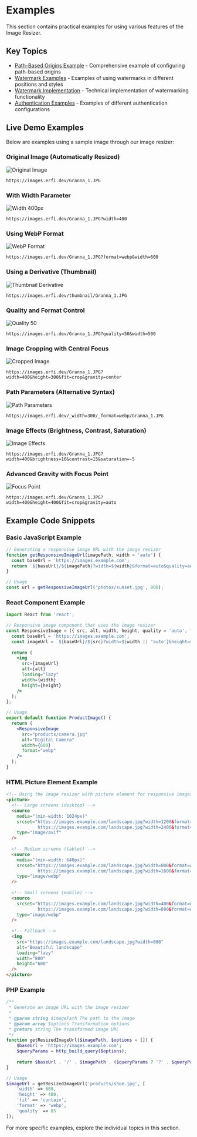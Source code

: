 # Examples

This section contains practical examples for using various features of the Image Resizer.

## Key Topics

- [Path-Based Origins Example](path-based-origins-example.md) - Comprehensive example of configuring path-based origins
- [Watermark Examples](watermark-examples.md) - Examples of using watermarks in different positions and styles
- [Watermark Implementation](watermark-implementation.md) - Technical implementation of watermarking functionality
- [Authentication Examples](authentication-examples.md) - Examples of different authentication configurations

## Live Demo Examples

Below are examples using a sample image through our image resizer:

### Original Image (Automatically Resized)

![Original Image](https://images.erfi.dev/Granna_1.JPG)

```
https://images.erfi.dev/Granna_1.JPG
```

### With Width Parameter

![Width 400px](https://images.erfi.dev/Granna_1.JPG?width=400)

```
https://images.erfi.dev/Granna_1.JPG?width=400
```

### Using WebP Format

![WebP Format](https://images.erfi.dev/Granna_1.JPG?format=webp&width=600)

```
https://images.erfi.dev/Granna_1.JPG?format=webp&width=600
```

### Using a Derivative (Thumbnail)

![Thumbnail Derivative](https://images.erfi.dev/thumbnail/Granna_1.JPG)

```
https://images.erfi.dev/thumbnail/Granna_1.JPG
```

### Quality and Format Control

![Quality 50](https://images.erfi.dev/Granna_1.JPG?quality=50&width=500)

```
https://images.erfi.dev/Granna_1.JPG?quality=50&width=500
```

### Image Cropping with Central Focus

![Cropped Image](https://images.erfi.dev/Granna_1.JPG?width=400&height=300&fit=crop&gravity=center)

```
https://images.erfi.dev/Granna_1.JPG?width=400&height=300&fit=crop&gravity=center
```

### Path Parameters (Alternative Syntax)

![Path Parameters](https://images.erfi.dev/_width=300/_format=webp/Granna_1.JPG)

```
https://images.erfi.dev/_width=300/_format=webp/Granna_1.JPG
```

### Image Effects (Brightness, Contrast, Saturation)

![Image Effects](https://images.erfi.dev/Granna_1.JPG?width=400&brightness=10&contrast=15&saturation=-5)

```
https://images.erfi.dev/Granna_1.JPG?width=400&brightness=10&contrast=15&saturation=-5
```

### Advanced Gravity with Focus Point

![Focus Point](https://images.erfi.dev/Granna_1.JPG?width=400&height=400&fit=crop&gravity=auto)

```
https://images.erfi.dev/Granna_1.JPG?width=400&height=400&fit=crop&gravity=auto
```

## Example Code Snippets

### Basic JavaScript Example

```javascript
// Generating a responsive image URL with the image resizer
function getResponsiveImageUrl(imagePath, width = 'auto') {
  const baseUrl = 'https://images.example.com';
  return `${baseUrl}/${imagePath}?width=${width}&format=auto&quality=auto`;
}

// Usage
const url = getResponsiveImageUrl('photos/sunset.jpg', 800);
```

### React Component Example

```jsx
import React from 'react';

// Responsive image component that uses the image resizer
const ResponsiveImage = ({ src, alt, width, height, quality = 'auto', format = 'auto' }) => {
  const baseUrl = 'https://images.example.com';
  const imageUrl = `${baseUrl}/${src}?width=${width || 'auto'}&height=${height || 'auto'}&quality=${quality}&format=${format}`;
  
  return (
    <img 
      src={imageUrl} 
      alt={alt}
      loading="lazy"
      width={width}
      height={height}
    />
  );
};

// Usage
export default function ProductImage() {
  return (
    <ResponsiveImage 
      src="products/camera.jpg"
      alt="Digital Camera"
      width={600}
      format="webp"
    />
  );
}
```

### HTML Picture Element Example

```html
<!-- Using the image resizer with picture element for responsive images -->
<picture>
  <!-- Large screens (desktop) -->
  <source
    media="(min-width: 1024px)"
    srcset="https://images.example.com/landscape.jpg?width=1200&format=avif 1x, 
            https://images.example.com/landscape.jpg?width=2400&format=avif 2x"
    type="image/avif"
  />
  
  <!-- Medium screens (tablet) -->
  <source
    media="(min-width: 640px)"
    srcset="https://images.example.com/landscape.jpg?width=800&format=webp 1x,
            https://images.example.com/landscape.jpg?width=1600&format=webp 2x"
    type="image/webp"
  />
  
  <!-- Small screens (mobile) -->
  <source
    srcset="https://images.example.com/landscape.jpg?width=400&format=webp 1x,
            https://images.example.com/landscape.jpg?width=800&format=webp 2x"
    type="image/webp"
  />
  
  <!-- Fallback -->
  <img 
    src="https://images.example.com/landscape.jpg?width=800" 
    alt="Beautiful landscape"
    loading="lazy"
    width="800"
    height="600"
  />
</picture>
```

### PHP Example

```php
/**
 * Generate an image URL with the image resizer
 * 
 * @param string $imagePath The path to the image
 * @param array $options Transformation options
 * @return string The transformed image URL
 */
function getResizedImageUrl($imagePath, $options = []) {
    $baseUrl = 'https://images.example.com';
    $queryParams = http_build_query($options);
    
    return $baseUrl . '/' . $imagePath . ($queryParams ? '?' . $queryParams : '');
}

// Usage
$imageUrl = getResizedImageUrl('products/shoe.jpg', [
    'width' => 600,
    'height' => 400,
    'fit' => 'contain',
    'format' => 'webp',
    'quality' => 85
]);
```

For more specific examples, explore the individual topics in this section.